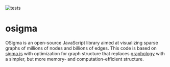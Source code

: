![tests](https://github.com/iliiliiliili/osigma/actions/workflows/node.js.yml/badge.svg)

# osigma

OSigma is an open-source JavaScript library aimed at visualizing sparse graphs of millions of nodes and billions of edges. This code is based on [sigma.js](https://github.com/jacomyal/sigma.js) with optimization for graph structure that replaces [graphology](https://github.com/graphology/graphology) with a simpler, but more memory- and computation-efficient structure.
